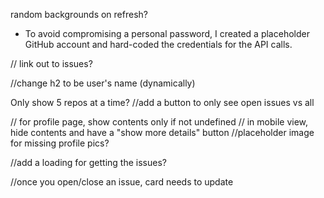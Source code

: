random backgrounds on refresh?


- To avoid compromising a personal password, I created a placeholder GitHub account and hard-coded the credentials for the API calls.

// link out to issues?

//change h2 to be user's name (dynamically)

Only show 5 repos at a time?
//add a button to only see open issues vs all

// for profile page, show contents only if not undefined
// in mobile view, hide contents and have a "show more details" button
//placeholder image for missing profile pics?

//add a loading for getting the issues?


//once you open/close an issue, card needs to update
